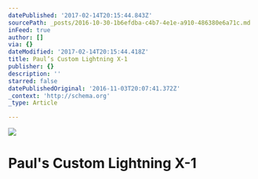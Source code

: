 ```yaml
---
datePublished: '2017-02-14T20:15:44.843Z'
sourcePath: _posts/2016-10-30-1b6efdba-c4b7-4e1e-a910-486380e6a71c.md
inFeed: true
author: []
via: {}
dateModified: '2017-02-14T20:15:44.418Z'
title: Paul’s Custom Lightning X-1
publisher: {}
description: ''
starred: false
datePublishedOriginal: '2016-11-03T20:07:41.372Z'
_context: 'http://schema.org'
_type: Article

---
```

![](https://the-grid-user-content.s3-us-west-2.amazonaws.com/01f57e3f-e590-4786-b5c7-b8a4611aec0e.jpg)

# Paul's Custom Lightning X-1